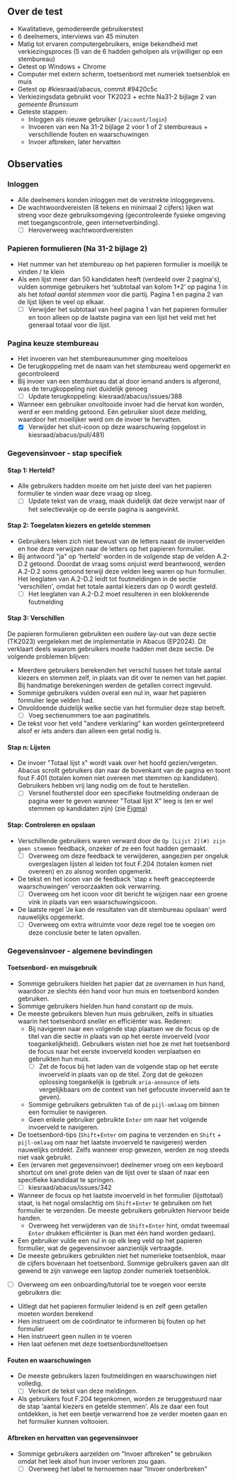 ## Over de test

- Kwalitatieve, gemodereerde gebruikerstest
- 6 deelnemers, interviews van 45 minuten
- Matig tot ervaren computergebruikers, enige bekendheid met verkiezingsproces (5 van de 6 hadden geholpen als vrijwilliger op een stembureau)
- Getest op Windows + Chrome
- Computer met extern scherm, toetsenbord met numeriek toetsenblok en muis
- Getest op #kiesraad/abacus, commit #9420c5c
- Verkiezingsdata gebruikt voor TK2023 + echte Na31-2 bijlage 2 van _gemeente Brunssum_
- Geteste stappen:
  - Inloggen als nieuwe gebruiker (`/account/login`)
  - Invoeren van een Na 31-2 bijlage 2 voor 1 of 2 stembureaus + verschillende fouten en waarschuwingen
  - Invoer afbreken, later hervatten

## Observaties

### Inloggen
- Alle deelnemers konden inloggen met de verstrekte inloggegevens.
- De wachtwoordvereisten (8 tekens en minimaal 2 cijfers) lijken wat streng voor deze gebruiksomgeving (gecontroleerde fysieke omgeving met toegangscontrole, geen internetverbinding).
  - [ ] Heroverweeg wachtwoordvereisten

### Papieren formulieren (Na 31-2 bijlage 2)
- Het nummer van het stembureau op het papieren formulier is moeilijk te vinden / te klein
- Als een lijst meer dan 50 kandidaten heeft (verdeeld over 2 pagina's), vulden sommige gebruikers het ‘subtotaal van kolom 1+2’ op pagina 1 in als het *totaal aantal stemmen* voor die partij. Pagina 1 en pagina 2 van de lijst lijken te veel op elkaar.
  - [ ] Verwijder het subtotaal van heel pagina 1 van het papieren formulier en toon alleen op de laatste pagina van een lijst het veld met het generaal totaal voor die lijst.

### Pagina keuze stembureau
- Het invoeren van het stembureaunummer ging moeiteloos
- De terugkoppeling met de naam van het stembureau werd opgemerkt en gecontroleerd
- Bij invoer van een stembureau dat al door iemand anders is afgerond, was de terugkoppeling niet duidelijk genoeg
  - [ ] Update terugkoppeling: kiesraad/abacus/issues/388
- Wanneer een gebruiker onvoltooide invoer had die hervat kon worden, werd er een melding getoond. Eén gebruiker sloot deze melding, waardoor het moeilijker werd om de invoer te hervatten.
  - [x] Verwijder het sluit-icoon op deze waarschuwing (opgelost in kiesraad/abacus/pull/481)

### Gegevensinvoer - stap specifiek
#### Stap 1: Herteld?
- Alle gebruikers hadden moeite om het juiste deel van het papieren formulier te vinden waar deze vraag op sloeg.
  - [ ] Update tekst van de vraag, maak duidelijk dat deze verwijst naar of het selectievakje op de eerste pagina is aangevinkt.

#### Stap 2: Toegelaten kiezers en getelde stemmen
- Gebruikers leken zich niet bewust van de letters naast de invoervelden en hoe deze verwijzen naar de letters op het papieren formulier.
- Bij antwoord "ja" op ‘herteld’ worden in de volgende stap de velden A.2-D.2 getoond. Doordat de vraag soms onjuist werd beantwoord, werden A.2-D.2 soms getoond terwijl deze velden leeg waren op hun formulier. Het leeglaten van A.2-D.2 leidt tot foutmeldingen in de sectie 'verschillen', omdat het totale aantal kiezers dan op 0 wordt gesteld.
  - [ ] Het leeglaten van A.2-D.2 moet resulteren in een blokkerende foutmelding

#### Stap 3: Verschillen
De papieren formulieren gebruikten een oudere lay-out van deze sectie (TK2023) vergeleken met de implementatie in Abacus (EP2024). Dit verklaart deels waarom gebruikers moeite hadden met deze sectie. De volgende problemen blijven:
- Meerdere gebruikers berekenden het verschil tussen het totale aantal kiezers en stemmen zelf, in plaats van dit over te nemen van het papier. Bij handmatige berekeningen werden de getallen correct ingevuld.
- Sommige gebruikers vulden overal een nul in, waar het papieren formulier lege velden had.
- Onvoldoende duidelijk welke sectie van het formulier deze stap betreft.
  - [ ] Voeg sectienummers toe aan paginatitels.
- De tekst voor het veld "andere verklaring" kan worden geïnterpreteerd alsof er iets anders dan alleen een getal nodig is.

#### Stap n: Lijsten
- De invoer "Totaal lijst x" wordt vaak over het hoofd gezien/vergeten. Abacus scrollt gebruikers dan naar de bovenkant van de pagina en toont fout F.401 (totalen komen niet overeen met stemmen op kandidaten). Gebruikers hebben vrij lang nodig om de fout te herstellen.
  - [ ] Versnel foutherstel door een specifieke foutmelding onderaan de pagina weer te geven wanneer "Totaal lijst X" leeg is (en er wel stemmen op kandidaten zijn) (zie [Figma](https://www.figma.com/design/zZlFr8tYiRyp4I26sh6eqp/Kiesraad---Abacus-optelsoftware?node-id=6128-28260&node-type=frame&t=VOfeUhME521tHpCy-11))

#### Stap: Controleren en opslaan
- Verschillende gebruikers waren verward door de `Op [Lijst 2](#) zijn geen stemmen` feedback, onzeker of ze een fout hadden gemaakt.
  - [ ] Overweeg om deze feedback te verwijderen, aangezien per ongeluk overgeslagen lijsten al leiden tot fout F.204 (totalen komen niet overeen) en zo alsnog worden opgemerkt.
- De tekst en het icoon van de feedback 'stap x heeft geaccepteerde waarschuwingen' veroorzaakten ook verwarring.
  - [ ] Overweeg om het icoon voor dit bericht te wijzigen naar een groene vink in plaats van een waarschuwingsicoon.
- De laatste regel 'Je kan de resultaten van dit stembureau opslaan' werd nauwelijks opgemerkt.
  - [ ] Overweeg om extra witruimte voor deze regel toe te voegen om deze conclusie beter te laten opvallen.

### Gegevensinvoer - algemene bevindingen
#### Toetsenbord- en muisgebruik
- Sommige gebruikers hielden het papier dat ze overnamen in hun hand, waardoor ze slechts één hand voor hun muis en toetsenbord konden gebruiken.
- Sommige gebruikers hielden hun hand constant op de muis.
- De meeste gebruikers bleven hun muis gebruiken, zelfs in situaties waarin het toetsenbord sneller en efficiënter was. Redenen:
  - Bij navigeren naar een volgende stap plaatsen we de focus op de titel van die sectie in plaats van op het eerste invoerveld (voor toegankelijkheid). Gebruikers wisten niet hoe ze met het toetsenbord de focus naar het eerste invoerveld konden verplaatsen en gebruikten hun muis.
    - [ ] Zet de focus bij het laden van de volgende stap op het eerste invoerveld in plaats van op de titel. Zorg dat de gekozen oplossing toegankelijk is (gebruik `aria-announce` of iets vergelijkbaars om de context van het gefocuste invoerveld aan te geven).
  - Sommige gebruikers gebruikten `Tab` of de `pijl-omlaag` om binnen een formulier te navigeren.
  - Geen enkele gebruiker gebruikte `Enter` om naar het volgende invoerveld te navigeren.
- De toetsenbord-tips (`Shift`+`Enter` om pagina te verzenden en `Shift` + `pijl-omlaag` om naar het laatste invoerveld te navigeren) werden nauwelijks ontdekt. Zelfs wanneer erop gewezen, werden ze nog steeds niet vaak gebruikt.
- Een (ervaren met gegevensinvoer) deelnemer vroeg om een keyboard shortcut om snel grote delen van de lijst over te slaan of naar een specifieke kandidaat te springen.
  - [ ] kiesraad/abacus/issues/342
- Wanneer de focus op het laatste invoerveld in het formulier (lijsttotaal) staat, is het nogal omslachtig om `Shift`+`Enter` te gebruiken om het formulier te verzenden. De meeste gebruikers gebruikten hiervoor beide handen.
  - Overweeg het verwijderen van de `Shift`+`Enter` hint, omdat tweemaal `Enter` drukken efficiënter is (kan met één hand worden gedaan).
- Een gebruiker vulde een nul in op elk leeg veld op het papieren formulier, wat de gegevensinvoer aanzienlijk vertraagde.
- De meeste gebruikers gebruikten niet het numerieke toetsenblok, maar de cijfers bovenaan het toetsenbord. Sommige gebruikers gaven aan dit gewend te zijn vanwege een laptop zonder numeriek toetsenblok.
- [ ] Overweeg om een onboarding/tutorial toe te voegen voor eerste gebruikers die:
 - Uitlegt dat het papieren formulier leidend is en zelf geen getallen moeten worden berekend
 - Hen instrueert om de coördinator te informeren bij fouten op het formulier
 - Hen instrueert geen nullen in te voeren
 - Hen laat oefenen met deze toetsenbordsneltoetsen

#### Fouten en waarschuwingen
- De meeste gebruikers lazen foutmeldingen en waarschuwingen niet volledig.
  - [ ] Verkort de tekst van deze meldingen.
- Als gebruikers fout F.204 tegenkomen, worden ze teruggestuurd naar de stap 'aantal kiezers en getelde stemmen'. Als ze daar een fout ontdekken, is het een beetje verwarrend hoe ze verder moeten gaan en het formulier kunnen voltooien.

#### Afbreken en hervatten van gegevensinvoer
- Sommige gebruikers aarzelden om "Invoer afbreken" te gebruiken omdat het leek alsof hun invoer verloren zou gaan.
  - [ ] Overweeg het label te hernoemen naar "Invoer onderbreken"
